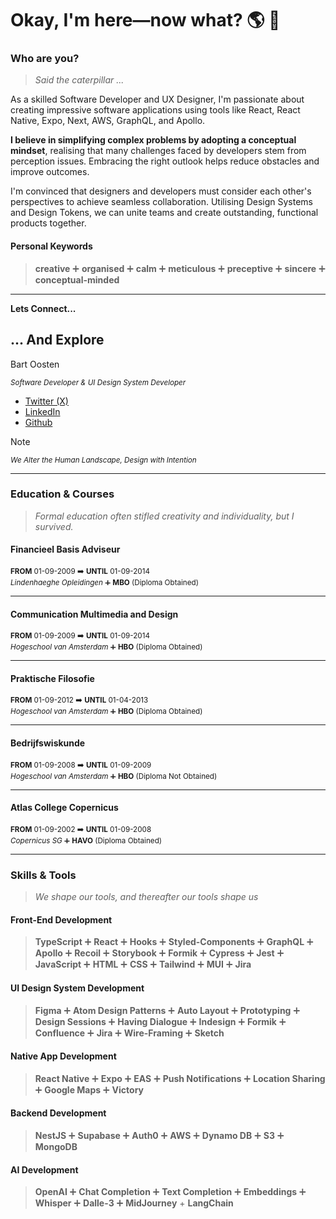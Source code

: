 # Okay, I'm here—now what? 🌎 👀

### Who are you?
> *Said the caterpillar ...*

As a skilled Software Developer and UX Designer, I'm passionate about creating impressive software applications using tools like React, React Native, Expo, Next, AWS, GraphQL, and Apollo.

**I believe in simplifying complex problems by adopting a conceptual mindset**, realising that many challenges faced by developers stem from perception issues. Embracing the right outlook helps reduce obstacles and improve outcomes.

I'm convinced that designers and developers must consider each other's perspectives to achieve seamless collaboration. Utilising Design Systems and Design Tokens, we can unite teams and create outstanding, functional products together.

#### Personal Keywords
> **creative** ➕ **organised** ➕ **calm** ➕ **meticulous** ➕ **preceptive** ➕ **sincere** ➕ **conceptual-minded**

---

**Lets Connect...**
## ... And Explore

Bart Oosten

<sub> *Software Developer & UI Design System Developer* </sub>

- [Twitter (X)](https://twitter.com/bartoosten) 
- [LinkedIn](https://www.linkedin.com/in/bart-oosten)
- [Github](https://github.com/bartoosten)


  
> [!NOTE]
> <small> *We Alter the Human Landscape, Design with Intention* </small>

---

### Education & Courses
> *Formal education often stifled creativity and individuality, but I survived.*

#### Financieel Basis Adviseur

<sub> **FROM** 01-09-2009 ➡️ **UNTIL** 01-09-2014 </sub> <br>
<sub> *Lindenhaeghe Opleidingen* ➕ **MBO** (Diploma Obtained)</sub>

-----------

#### Communication Multimedia and Design

<sub> **FROM** 01-09-2009 ➡️ **UNTIL** 01-09-2014 </sub> <br>
<sub> *Hogeschool van Amsterdam* ➕ **HBO** (Diploma Obtained)</sub>

-----------

#### Praktische Filosofie

<sub> **FROM** 01-09-2012 ➡️ **UNTIL** 01-04-2013 </sub> <br>
<sub> *Hogeschool van Amsterdam* ➕ **HBO** (Diploma Obtained)</sub>


-----------

#### Bedrijfswiskunde

<sub> **FROM** 01-09-2008 ➡️ **UNTIL** 01-09-2009 </sub> <br>
<sub> *Hogeschool van Amsterdam* ➕ **HBO** (Diploma Not Obtained)</sub>

-----------

#### Atlas College Copernicus

<sub> **FROM** 01-09-2002 ➡️ **UNTIL** 01-09-2008 </sub> <br>
<sub> *Copernicus SG* ➕ **HAVO** (Diploma Obtained)</sub>

-----------

### Skills & Tools
> *We shape our tools, and thereafter our tools shape us*

#### Front-End Development
> **TypeScript** ➕ **React** ➕ **Hooks** ➕ **Styled-Components** ➕ **GraphQL** ➕ **Apollo** ➕ **Recoil** ➕
> **Storybook** ➕ **Formik** ➕ **Cypress** ➕ **Jest** ➕ **JavaScript** ➕ **HTML** ➕ **CSS** ➕
> **Tailwind** ➕ **MUI** ➕ **Jira**

#### UI Design System Development
> **Figma** ➕ **Atom Design Patterns** ➕ **Auto Layout** ➕ **Prototyping** ➕ **Design Sessions** ➕ **Having Dialogue** ➕
> **Indesign** ➕ **Formik** ➕ **Confluence** ➕ **Jira** ➕ **Wire-Framing** ➕ **Sketch**

#### Native App Development
> **React Native** ➕ **Expo** ➕ **EAS** ➕ **Push Notifications** ➕ **Location Sharing** ➕ **Google Maps** ➕ **Victory**

#### Backend Development
> **NestJS** ➕ **Supabase** ➕ **Auth0** ➕ **AWS** ➕ **Dynamo DB** ➕ **S3** ➕ **MongoDB**

#### AI Development
> **OpenAI** ➕ **Chat Completion** ➕ **Text Completion** ➕ **Embeddings** ➕ **Whisper** ➕ **Dalle-3** ➕ **MidJourney** + **LangChain**
